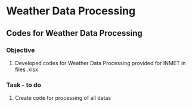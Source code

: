# Weather Data Processing

## Codes for Weather Data Processing

### Objective

1. Developed codes for Weather Data Processing provided for INMET in files .xlsx 

### Task - to do

1. Create code for processing of all datas 
